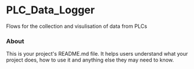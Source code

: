 PLC_Data_Logger
===============

Flows for the collection and visulisation of data from PLCs

### About

This is your project's README.md file. It helps users understand what your
project does, how to use it and anything else they may need to know.